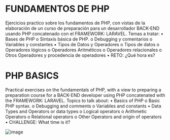 # FUNDAMENTOS DE PHP
Ejercicios practico sobre los fundamentos de PHP, con vistas de la elaboración de un curso de preparación para un desarrollador BACK-END usando PHP concatenado con el FRAMEWORK: LARAVEL. 
Temas a tratar: 
•	Bases de PHP
 o	Sintaxis básica de PHP.
 o	Debugging y comentarios
 o	Variables y constantes
•	Tipos de Datos y Operadores
 o	Tipos de datos
 o	Operadores lógicos
 o	Operadores Aritméticos
 o	Operadores relacionales
 o	Otros Operadores y procedencia de operadores
•	RETO: ¿Qué hora es?

# PHP BASICS
Practical exercises on the fundamentals of PHP, with a view to preparing a preparation course for a BACK-END developer using PHP concatenated with the FRAMEWORK: LARAVEL.
Topics to talk about:
• Basics of PHP
 o Basic PHP syntax.
 o Debugging and comments
 o Variables and constants
• Data Types and Operators
 or data types
 o Logical operators
 o Arithmetic Operators
 o Relational operators
 o Other Operators and origin of operators
• CHALLENGE: What time is it?


![image](https://github.com/diegoalex40/FundamentalsPHP/assets/38218365/538b92b8-21bf-467d-b118-211725d9901c)

